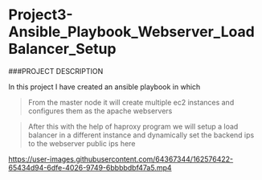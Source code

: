 # Project3-Ansible_Playbook_Webserver_LoadBalancer_Setup

###PROJECT DESCRIPTION

In this project I have created an ansible playbook in which 

> From the master node it will create multiple ec2 instances and configures them as the apache webservers

> After this with the help of haproxy program we will setup a load balancer in a different instance and dynamically set the backend ips to the webserver public ips here 


https://user-images.githubusercontent.com/64367344/162576422-65434d94-6dfe-4026-9749-6bbbbdbf47a5.mp4

